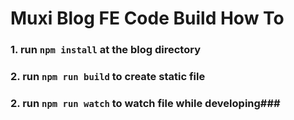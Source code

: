 # Muxi Blog FE Code Build How To
### 1. run `npm install` at the blog directory  
### 2. run `npm run build` to create static file 
### 2. run `npm run watch` to watch file while developing###
